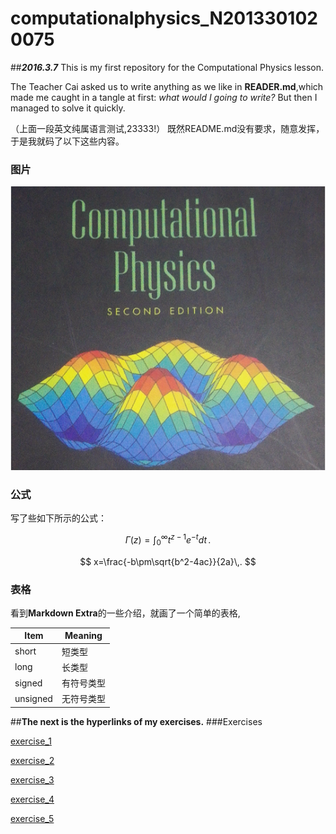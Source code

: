# **computationalphysics_N2013301020075**

##***2016.3.7*** 
 This is my first repository for the Computational Physics lesson.
 
 The Teacher Cai asked us to write anything as we like in **READER.md**,which made me caught in a tangle at first: *what would I going to write?* But then I managed to solve it quickly.

（上面一段英文纯属语言测试,23333!）
既然README.md没有要求，随意发挥，于是我就码了以下这些内容。

### 图片 

![](https://raw.githubusercontent.com/XiaobudianChen/computationalphysics_N2013301020075/master/computational.physics.png)

### 公式

写了些如下所示的公式：

 $$
\Gamma(z) = \int_0^\infty t^{z-1}e^{-t}dt\,.
$$

 $$
x=\frac{-b\pm\sqrt{b^2-4ac}}{2a}\,.
  $$

### 表格

看到**Markdown Extra**的一些介绍，就画了一个简单的表格,

Item     | Meaning
-------- | ---
short    | 短类型
long     | 长类型
signed   | 有符号类型
unsigned | 无符号类型

##**The next is the hyperlinks of my exercises.**
###Exercises

[exercise_1]()

[exercise_2]()

[exercise_3]()

[exercise_4]()

[exercise_5]()
